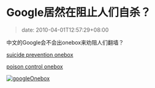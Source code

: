 # Google居然在阻止人们自杀？
>date: 2010-04-01T12:57:29+08:00


中文的Google会不会出onebox来劝阻人们翻墙？


 [suicide prevention onebox](https://www.google.com/search?q=ways+to+commit+suicide)


[poison control onebox](https://www.google.com/search?q=poison+control)


[![](https://coolshell.cn/wp-content/uploads/2010/04/googleOnebox.png "googleOnebox")](https://coolshell.cn/wp-content/uploads/2010/04/googleOnebox.png)


